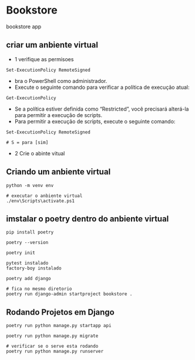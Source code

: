 # Bookstore

bookstore app

## criar um anbiente virtual

- 1 verifique as permisoes

```shell
Set-ExecutionPolicy RemoteSigned

```

- bra o PowerShell como administrador.
- Execute o seguinte comando para verificar a política de execução atual:

```shell
Get-ExecutionPolicy
```

- Se a política estiver definida como “Restricted”, você precisará alterá-la para permitir a execução de scripts.
- Para permitir a execução de scripts, execute o seguinte comando:

```shell
Set-ExecutionPolicy RemoteSigned

# S = para [sim]
```

- 2 Crie o abinte vitual

## Criando um anbiente virtual

```shell
python -m venv env

# executar o anbiente virtual
./env\Scripts\activate.ps1

```

## imstalar o poetry dentro do anbiente virtual

```shell
pip install poetry

poetry --version

poetry init

pytest instalado
factory-boy instalado

poetry add django

# fica no mesmo diretorio
poetry run django-admin startproject bookstore .

```

## Rodando Projetos em Django

```shell
poetry run python manage.py startapp api

poetry run python manage.py migrate

# verificar se o serve esta rodando 
poetry run python manage.py runserver

```
